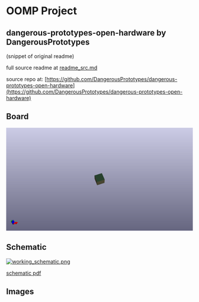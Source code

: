 # OOMP Project  
## dangerous-prototypes-open-hardware  by DangerousPrototypes  
  
(snippet of original readme)  
  
  
  full source readme at [readme_src.md](readme_src.md)  
  
source repo at: [https://github.com/DangerousPrototypes/dangerous-prototypes-open-hardware](https://github.com/DangerousPrototypes/dangerous-prototypes-open-hardware)  
## Board  
  
[![working_3d.png](working_3d_600.png)](working_3d.png)  
## Schematic  
  
[![working_schematic.png](working_schematic_600.png)](working_schematic.png)  
  
[schematic pdf](working_schematic.pdf)  
## Images  
